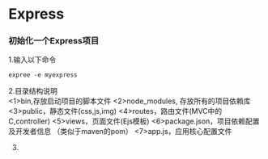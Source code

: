 # Express

###  初始化一个Express项目

1.输入以下命令
```
expree -e myexpress
```

2.目录结构说明  
<1>bin,存放启动项目的脚本文件 
<2>node_modules, 存放所有的项目依赖库 
<3>public，静态文件(css,js,img) 
<4>routes，路由文件(MVC中的C,controller) 
<5>views，页面文件(Ejs模板) 
<6>package.json，项目依赖配置及开发者信息 （类似于maven的pom）
<7>app.js，应用核心配置文件 

3.
